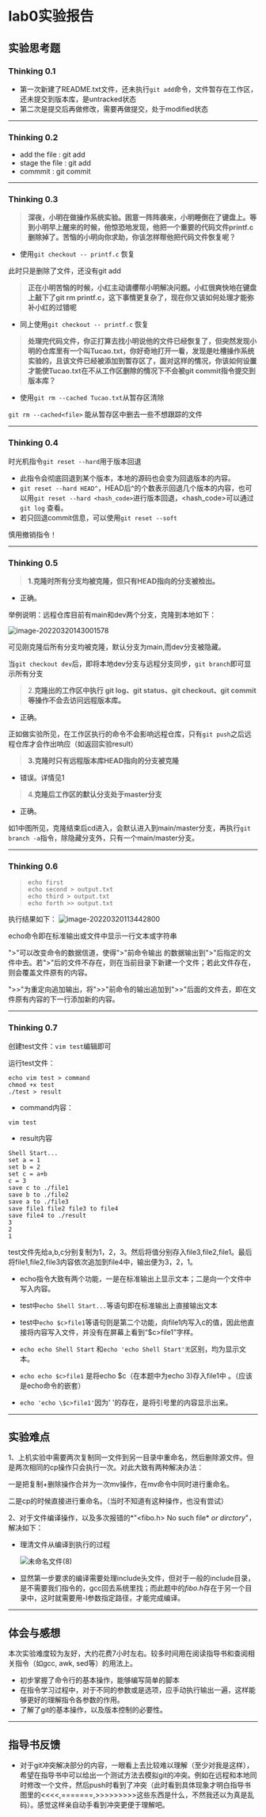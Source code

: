 # lab0实验报告

## 实验思考题

### Thinking 0.1

- 第一次新建了README.txt文件，还未执行`git add`命令，文件暂存在工作区，还未提交到版本库，是untracked状态
- 第二次是提交后再做修改，需要再做提交，处于modified状态

------

### Thinking 0.2

- add the file : git add
- stage the file : git add
- commmit : git commit

------

### Thinking 0.3

> **深夜，小明在做操作系统实验。困意一阵阵袭来，小明睡倒在了键盘上。等到小明早上醒来的时候，他惊恐地发现，他把一个重要的代码文件printf.c删除掉了。苦恼的小明向你求助，你该怎样帮他把代码文件恢复呢？**

- 使用`git checkout -- printf.c` 恢复

此时只是删除了文件，还没有git add



> **正在小明苦恼的时候，小红主动请缨帮小明解决问题。小红很爽快地在键盘上敲下了git rm printf.c，这下事情更复杂了，现在你又该如何处理才能弥补小红的过错呢**

- 同上使用`git checkout -- printf.c` 恢复



> **处理完代码文件，你正打算去找小明说他的文件已经恢复了，但突然发现小明的仓库里有一个叫Tucao.txt，你好奇地打开一看，发现是吐槽操作系统实验的，且该文件已经被添加到暂存区了，面对这样的情况，你该如何设置才能使Tucao.txt在不从工作区删除的情况下不会被git commit指令提交到版本库？**

- 使用`git rm --cached Tucao.txt`从暂存区清除

`git rm --cached<file>` 能从暂存区中删去一些不想跟踪的文件

------

### Thinking 0.4

时光机指令`git reset --hard`用于版本回退

- 此指令会彻底回退到某个版本，本地的源码也会变为回退版本的内容。
- `git reset --hard HEAD^`，HEAD后^的个数表示回退几个版本的内容，也可以用`git reset --hard <hash_code>`进行版本回退，<hash_code>可以通过`git log` 查看。
- 若只回退commit信息，可以使用`git reset --soft`

慎用撤销指令！

------

### Thinking 0.5

> **1.克隆时所有分支均被克隆，但只有HEAD指向的分支被检出。**

- 正确。

举例说明：远程仓库目前有main和dev两个分支，克隆到本地如下：

![image-20220320143001578](C:\Users\WYF\wyfame-github\img\in-post\image-20220320143001578.png)

可见刚克隆后所有分支均被克隆，默认分支为main,而dev分支被隐藏。

当`git checkout dev`后，即将本地dev分支与远程分支同步，`git branch`即可显示所有分支



> 2.**克隆出的工作区中执行 git log、git status、git checkout、git commit等操作不会去访问远程版本库。**

- 正确。

正如做实验所见，在工作区执行的命令不会影响远程仓库，只有`git push`之后远程仓库才会作出响应（如返回实验result）



> **3.克隆时只有远程版本库HEAD指向的分支被克隆**

- 错误。详情见1




> 4.**克隆后工作区的默认分支处于master分支**

- 正确。

如1中图所见，克隆结束后cd进入，会默认进入到main/master分支，再执行`git branch -a`指令，除隐藏分支外，只有一个main/master分支。

------

### Thinking 0.6

> ```shell
> echo first
> echo second > output.txt
> echo third > output.txt
> echo forth >> output.txt
> ```

执行结果如下：
![image-20220320113442800](C:\Users\WYF\wyfame-github\img\in-post\image-20220320113442800.png)

echo命令即在标准输出或文件中显示一行文本或字符串

">"可以改变命令的数据信道，使得">"前命令输出 的数据输出到">"后指定的文件中去。若">"后的文件不存在，则在当前目录下新建一个文件；若此文件存在，则会覆盖文件原有的内容。

">>"为重定向追加输出，将">>"前命令的输出追加到">>"后面的文件去，即在文件原有内容的下一行添加新的内容。

------

### Thinking 0.7

创建test文件：`vim test`编辑即可

运行test文件：

```shell
echo vim test > command
chmod +x test
./test > result
```

- command内容：

```
vim test
```

- result内容

```shell
Shell Start...
set a = 1
set b = 2
set c = a+b
c = 3
save c to ./file1
save b to ./file2
save a to ./file3
save file1 file2 file3 to file4
save file4 to ./result
3
2
1
```

test文件先给a,b,c分别复制为1，2，3。然后将值分别存入file3,file2,file1。最后将file1,file2,file3内容依次追加到file4中，输出便为3，2，1。

- echo指令大致有两个功能，一是在标准输出上显示文本；二是向一个文件中写入内容。

- test中`echo Shell Start...`等语句即在标准输出上直接输出文本
- test中`echo $c>file1`等语句则是第二个功能，向file1内写入c的值，因此他直接将内容写入文件，并没有在屏幕上看到“$c>file1”字样。
- `echo echo Shell Start` 和`echo 'echo Shell Start'无`区别，均为显示文本。
- `echo echo $c>file1` 是将echo $c（在本题中为echo 3)存入file1中 。（应该是echo命令的嵌套）
- `echo 'echo \$c>file1'`因为' '的存在，是将引号里的内容显示出来。

------

## 实验难点

1、上机实验中需要两次复制同一文件到另一目录中重命名，然后删除源文件。但是两次相同的cp操作只会执行一次。对此大致有两种解决办法：

一是把复制+删除操作合并为一次mv操作，在mv命令中同时进行重命名。

二是cp的时候直接进行重命名。（当时不知道有这种操作，也没有尝试）

2、对于文件编译操作，以及多次报错的*"<fibo.h> No such file* *or dirctory*"，解决如下：

- 理清文件从编译到执行的过程

  ![未命名文件(8)](C:\Users\WYF\wyfame-github\img\in-post\未命名文件(8).png)

- 显然第一步要求的编译需要处理include头文件，但对于一般的include目录，是不需要我们指令的，gcc回去系统里找；而此题中的*fibo.h*存在于另一个目录中，这时就需要用-I参数指定路径，才能完成编译。

------



## 体会与感想

本次实验难度较为友好，大约花费7小时左右。较多时间用在阅读指导书和查阅相关指令（如gcc, awk, sed等）的用法上。

- 初步掌握了命令行的基本操作，能够编写简单的脚本
- 在指令学习过程中，对于不同的参数或是选项，应手动执行输出一遍，这样能够更好的理解指令各参数的作用。
- 了解了git的基本操作，以及版本控制的必要性。

------

## 指导书反馈

- 对于git冲突解决部分的内容，一眼看上去比较难以理解（至少对我是这样），希望在指导书中可以给出一个测试方法去模拟git的冲突。例如在远程和本地同时修改一个文件，然后push时看到了冲突（此时看到具体现象才明白指导书图里的<<<<,=======,>>>>>>>>>这些东西是什么，不然我还以为真是乱码）。感觉这样亲自动手看到冲突更便于理解吧。

